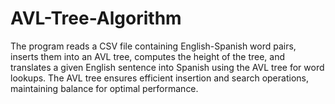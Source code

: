 # AVL-Tree-Algorithm
The program reads a CSV file containing English-Spanish word pairs, inserts them into an AVL tree, computes the height of the tree, and translates a given English sentence into Spanish using the AVL tree for word lookups. The AVL tree ensures efficient insertion and search operations, maintaining balance for optimal performance.
